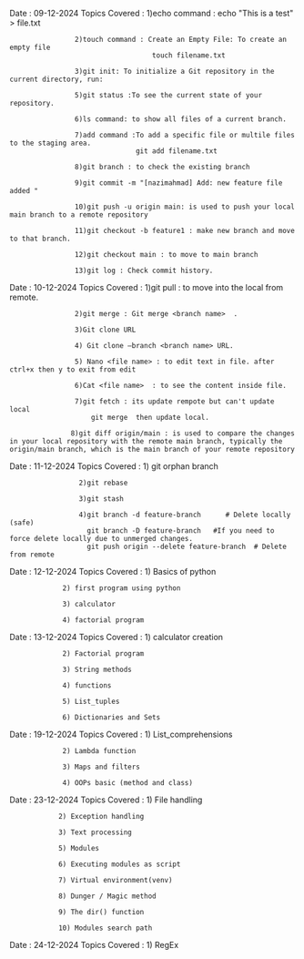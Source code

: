 Date : 09-12-2024
   Topics Covered : 1)echo command :   echo "This is a test" > file.txt
   
                    2)touch command : Create an Empty File: To create an empty file 
                                       touch filename.txt
                                       
                    3)git init: To initialize a Git repository in the current directory, run:  
                    
                    5)git status :To see the current state of your repository.
                    
                    6)ls command: to show all files of a current branch.
                    
                    7)add command :To add a specific file or multile files to the staging area.
                                   git add filename.txt

                    8)git branch : to check the existing branch

                    9)git commit -m "[nazimahmad] Add: new feature file added "

                    10)git push -u origin main: is used to push your local main branch to a remote repository 

                    11)git checkout -b feature1 : make new branch and move to that branch.

                    12)git checkout main : to move to main branch

                    13)git log : Check commit history.




Date : 10-12-2024
   Topics Covered : 1)git pull : to move into the local from remote.
   
                    2)git merge : Git merge <branch name>  .
                    
                    3)Git clone URL
                    
                    4) Git clone —branch <branch name> URL.

                    5) Nano <file name> : to edit text in file. after ctrl+x then y to exit from edit

                    6)Cat <file name>  : to see the content inside file.

                    7)git fetch : its update rempote but can't update local
                        git merge  then update local.

                   8)git diff origin/main : is used to compare the changes in your local repository with the remote main branch, typically the origin/main branch, which is the main branch of your remote repository





Date : 11-12-2024
    Topics Covered : 1) git orphan branch
    
                     2)git rebase
                     
                     3)git stash
                     
                     4)git branch -d feature-branch      # Delete locally (safe)
                       git branch -D feature-branch   #If you need to force delete locally due to unmerged changes.
                       git push origin --delete feature-branch  # Delete from remote



Date : 12-12-2024 Topics Covered : 1) Basics of python

                 2) first program using python
                 
                 3) calculator

                 4) factorial program



Date : 13-12-2024 Topics Covered : 1) calculator creation

                 2) Factorial program
                 
                 3) String methods

                 4) functions

                 5) List_tuples
                 
                 6) Dictionaries and Sets





Date : 19-12-2024 Topics Covered : 1) List_comprehensions

                 2) Lambda function
                 
                 3) Maps and filters

                 4) OOPs basic (method and class)





Date : 23-12-2024 Topics Covered : 1) File handling

                2) Exception handling

                3) Text processing

                5) Modules

                6) Executing modules as script

                7) Virtual environment(venv)

                8) Dunger / Magic method

                9) The dir() function

                10) Modules search path




Date : 24-12-2024 Topics Covered : 1) RegEx
